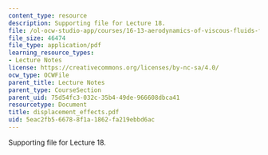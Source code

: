 ```yaml
---
content_type: resource
description: Supporting file for Lecture 18.
file: /ol-ocw-studio-app/courses/16-13-aerodynamics-of-viscous-fluids-fall-2003/5eac2fb566788f1a1862fa219ebbd6ac_displacement_effects.pdf
file_size: 46474
file_type: application/pdf
learning_resource_types:
- Lecture Notes
license: https://creativecommons.org/licenses/by-nc-sa/4.0/
ocw_type: OCWFile
parent_title: Lecture Notes
parent_type: CourseSection
parent_uid: 75d54fc3-032c-35b4-49de-966608dbca41
resourcetype: Document
title: displacement_effects.pdf
uid: 5eac2fb5-6678-8f1a-1862-fa219ebbd6ac
---
```

Supporting file for Lecture 18.